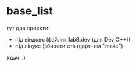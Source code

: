 base_list
=========

тут два проекти:<br>
- під віндовс (файлик lab8.dev (для Dev C++))<br>
- під лінукс (збирати стандартним "make")<br>

Удачі :)
